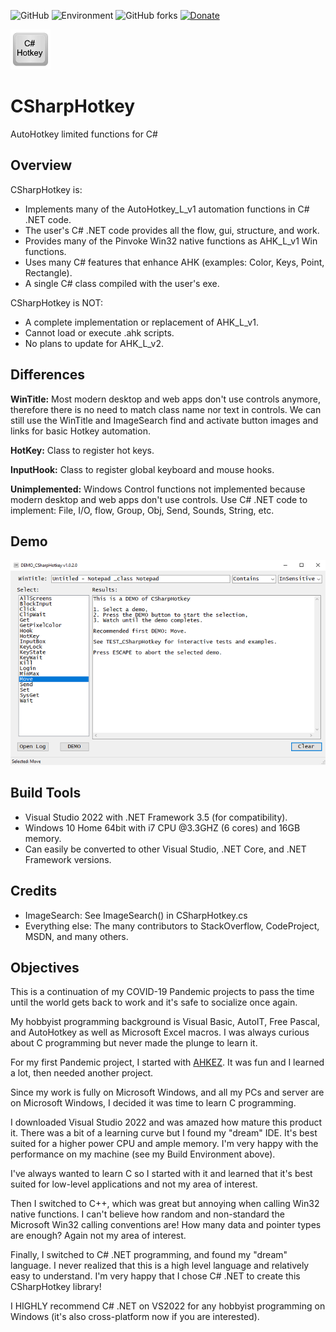 ![GitHub](https://img.shields.io/github/license/jasc2v8/CSharpHotkey)
![Environment](https://img.shields.io/badge/Windows-XP,%20Vista,%207,%208,%2010-brightgreen.svg)
![GitHub forks](https://img.shields.io/github/forks/jasc2v8/CSharpHotkey)
[![Donate](https://img.shields.io/badge/Donate-PayPal-red.svg)](https://www.paypal.me/JimDreherHome)

<img src="resources/CSharpHotkey-64.png"> 

# CSharpHotkey
AutoHotkey limited functions for C#

## Overview

CSharpHotkey is:
- Implements many of the AutoHotkey_L_v1 automation functions in C# .NET code.
- The user's C# .NET code provides all the flow, gui, structure, and work.
- Provides many of the Pinvoke Win32 native functions as AHK_L_v1 Win functions.
- Uses many C# features that enhance AHK (examples: Color, Keys, Point, Rectangle).
- A single C# class compiled with the user's exe.

CSharpHotkey is NOT:
- A complete implementation or replacement of AHK_L_v1.
- Cannot load or execute .ahk scripts.
- No plans to update for AHK_L_v2.

## Differences
**WinTitle:** Most modern desktop and web apps don't use controls anymore, therefore there is no need to match class name nor text in controls. We can still use the WinTitle and ImageSearch find and activate button images and links for basic Hotkey automation.

**HotKey:** Class to register hot keys.

**InputHook:** Class to register global keyboard and mouse hooks.

**Unimplemented:** Windows Control functions not implemented because modern desktop and web apps don't use controls. Use C# .NET code to implement: File, I/O, flow, Group, Obj, Send, Sounds, String, etc. 

## Demo

<img src="resources/DEMO_CSharpHotkey_640.png"> 

## Build Tools
- Visual Studio 2022 with .NET Framework 3.5 (for compatibility).
- Windows 10 Home 64bit with i7 CPU @3.3GHZ (6 cores) and 16GB memory.
- Can easily be converted to other Visual Studio, .NET Core, and .NET Framework versions.

## Credits
- ImageSearch: See ImageSearch() in CSharpHotkey.cs
- Everything else: The many contributors to StackOverflow, CodeProject, MSDN, and many others.

## Objectives
This is a continuation of my COVID-19 Pandemic projects to pass the time until the world gets back to work and it's safe to socialize once again.

My hobbyist programming background is Visual Basic, AutoIT, Free Pascal, and AutoHotkey as well as Microsoft Excel macros.  I was always curious about C programming but never made the plunge to learn it.

For my first Pandemic project, I started with [AHKEZ](https://github.com/jasc2v8/AHKEZ). It was fun and I learned a lot, then needed another project.

Since my work is fully on Microsoft Windows, and all my PCs and server are on Microsoft Windows, I decided it was time to learn C programming.

I downloaded Visual Studio 2022 and was amazed how mature this product it. There was a bit of a learning curve but I found my "dream" IDE. It's best suited for a higher power CPU and ample memory. I'm very happy with the performance on my machine (see my Build Environment above).

I've always wanted to learn C so I started with it and learned that it's best suited for low-level applications and not my area of interest.

Then I switched to C++, which was great but annoying when calling Win32 native functions.  I can't believe how random and non-standard the Microsoft Win32 calling conventions are! How many data and pointer types are enough?  Again not my area of interest.

Finally, I switched to C# .NET programming, and found my "dream" language.  I never realized that this is a high level language and relatively easy to understand. I'm very happy that I chose C# .NET to create this CSharpHotkey library!

I HIGHLY recommend C# .NET on VS2022 for any hobbyist programming on Windows (it's also cross-platform now if you are interested).

